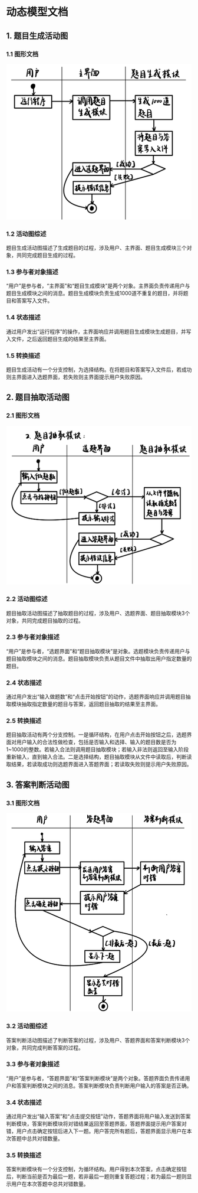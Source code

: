 # 动态模型文档

## 1. 题目生成活动图

### 1.1 图形文档

![活动图-题目生成模块](./图片/活动图-题目生成模块.png)

### 1.2 活动图综述

题目生成活动图描述了生成题目的过程，涉及用户、主界面、题目生成模块三个对象，共同完成题目生成的过程。

### 1.3 参与者对象描述

“用户”是参与者，“主界面”和“题目生成模块”是两个对象。主界面负责传递用户与题目生成模块之间的消息。题目生成模块负责生成1000道不重复的题目，并将题目和答案写入文件。

### 1.4 状态描述

通过用户发出“运行程序”的操作，主界面响应并调用题目生成模块生成题目，并写入文件，之后返回题目生成的结果至主界面。

### 1.5 转换描述

题目生成活动有一个分支控制，为选择结构。在将题目和答案写入文件后，若成功则主界面进入选题界面，若失败则主界面提示用户失败原因。

## 2. 题目抽取活动图

### 2.1 图形文档

![活动图-题目生成模块](./图片/活动图-题目抽取模块.png)

### 2.2 活动图综述

题目抽取活动图描述了抽取题目的过程，涉及用户、选题界面、题目抽取模块3个对象，共同完成题目抽取的过程。

### 2.3 参与者对象描述

“用户”是参与者，“选题界面”和“题目抽取模块”是对象。选题模块负责传递用户与题目抽取模块之间的消息。题目抽取模块负责从题目文件中抽取出用户指定数量的题目。

### 2.4 状态描述

通过用户发出“输入做题数”和“点击开始按钮”的动作，选题界面响应并调用题目抽取模块抽取指定数量的题目与答案，返回题目抽取的结果至主界面。

### 2.5 转换描述

题目抽取活动有两个分支控制。一是循环结构，在用户点击开始按钮之后，选题界面对用户输入的合法性做检查，包括是否输入和选择、输入的题目数是否为1~1000的整数。若输入合法则调用题目抽取模块；若输入非法则返回至输入阶段重新输入，直到输入合法。二是选择结构，题目抽取模块从文件中读取后，判断读取结果，若读取成功则选题界面进入答题界面；若读取失败则提示用户失败原因。

## 3. 答案判断活动图

### 3.1 图形文档

![活动图-题目生成模块](./图片/活动图-答案判断模块.png)

### 3.2 活动图综述

答案判断活动图描述了判断答案的过程，涉及用户、答题界面和答案判断模块3个对象，共同完成判断答案的过程。

### 3.3 参与者对象描述

“用户”是参与者，“答题界面”和“答案判断模块”是两个对象。答题界面负责传递用户和答案判断模块之间的消息。答案判断模块负责判断用户输入的答案是否正确。

### 3.4 状态描述

通过用户发出“输入答案”和“点击提交按钮”动作，答题界面将用户输入发送到答案判断模块，答案判断模块将对错结果返回至答题界面，答题界面提示用户答案对错，用户点击确定按钮后进入下一题。用户答完所有题后，答题界面显示用户在本次答题中总共对错数量。

### 3.5 转换描述

答案判断模块有一个分支控制，为循环结构。用户得到本次答案，点击确定按钮后，判断当前是否为最后一题，若非最后一题则重复答题过程；若为最后一题则显示用户在本次答题中总共对错数量。

